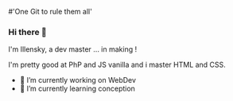 #'One Git to rule them all'

### Hi there 👋

I'm Illensky, a dev master ... in making !

I'm pretty good at PhP and JS vanilla and i master HTML and CSS.

- 🔭 I’m currently working on WebDev
- 🌱 I’m currently learning conception
